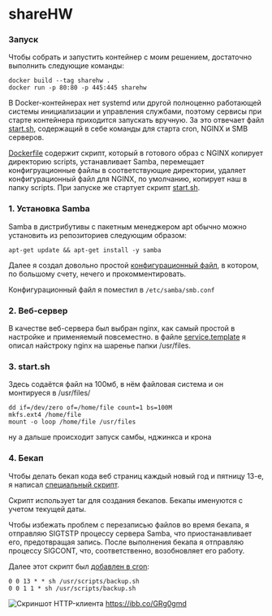 # shareHW

### Запуск
Чтобы собрать и запустить контейнер с моим решением, достаточно выполнить следующие команды:
```shell
docker build --tag sharehw .
docker run -p 80:80 -p 445:445 sharehw
```
В Docker-контейнерах нет systemd или другой полноценно работающей системы инициализации и управления службами, поэтому сервисы при старте контейнера приходится запускать вручную. 
За это отвечает файл [start.sh](scripts/start.sh), содержащий в себе команды для старта cron, NGINX и SMB серверов.

[Dockerfile](Dockerfile) содержит скрипт, который в готового образ с NGINX копирует директорию scripts, устанавливает Samba, перемещает конфигруационные файлы в соответствующие директории, удаляет конфигурационный файл для NGINX, по умолчанию, копирует наш в папку scripts.
При запуске же стартует скрипт [start.sh](scripts/start.sh).


### 1. Установка Samba
Samba в дистрибутивы с пакетным менеджером apt обычно можно установить из репозиториев следующим образом:
```shell
apt-get update && apt-get install -y samba
```
Далее я создал довольно простой [конфигурационный файл](scripts/smb.conf), в котором, по большому счету, нечего и прокомментировать.

Конфигурационный файл я поместил в `/etc/samba/smb.conf`

### 2. Веб-сервер

В качестве веб-сервера был выбран nginx, как самый простой в настройке и применяемый повсеместно.
в файле [service.template](scripts/service.template) я описал найстроку nginx на шаренье папки /usr/files.


### 3. start.sh

Здесь содаётся файл на 100мб, в нём файловая система и он монтируеся в /usr/files/

```
dd if=/dev/zero of=/home/file count=1 bs=100M
mkfs.ext4 /home/file
mount -o loop /home/file /usr/files
```

ну а дальше происходит запуск самбы, нджинкса и крона

### 4. Бекап
Чтобы делать бекап кода веб страниц каждый новый год и пятницу 13-е, я написал [специальный скрипт](scripts/backup.sh).

Скрипт использует tar для создания бекапов. Бекапы именуются с учетом текущей даты.

Чтобы избежать проблем с перезаписью файлов во время бекапа, я отправляю SIGTSTP процессу сервера Samba, что приостанавливает его, предотвращая запись. После выполнения бекапа я отправляю процессу SIGCONT, что, соответственно, возобновляет его работу.

Далее этот скрипт был [добавлен в cron](scripts/crontab):
```
0 0 13 * * sh /usr/scripts/backup.sh
0 0 1 1 * sh /usr/scripts/backup.sh
```

![Скриншот HTTP-клиента](https://ibb.co/GRg0gmd "Скриншот HTTP-клиента")
https://ibb.co/GRg0gmd
